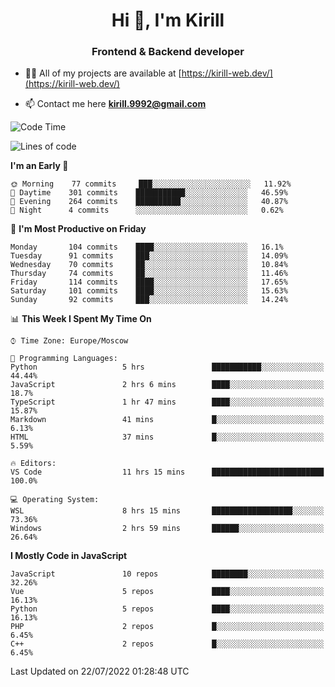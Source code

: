 <h1 align="center">Hi 👋, I'm Kirill</h1>
<h3 align="center">Frontend & Backend developer</h3>

- 👨‍💻 All of my projects are available at [https://kirill-web.dev/](https://kirill-web.dev/)

- 📫 Contact me here **kirill.9992@gmail.com**











<!--START_SECTION:waka-->
![Code Time](http://img.shields.io/badge/Code%20Time-0%20secs-blue)

![Lines of code](https://img.shields.io/badge/From%20Hello%20World%20I%27ve%20Written-525%20Thousand%20lines%20of%20code-blue)

**I'm an Early 🐤** 

```text
🌞 Morning    77 commits     ███░░░░░░░░░░░░░░░░░░░░░░   11.92% 
🌆 Daytime    301 commits    ███████████░░░░░░░░░░░░░░   46.59% 
🌃 Evening    264 commits    ██████████░░░░░░░░░░░░░░░   40.87% 
🌙 Night      4 commits      ░░░░░░░░░░░░░░░░░░░░░░░░░   0.62%

```
📅 **I'm Most Productive on Friday** 

```text
Monday       104 commits    ████░░░░░░░░░░░░░░░░░░░░░   16.1% 
Tuesday      91 commits     ███░░░░░░░░░░░░░░░░░░░░░░   14.09% 
Wednesday    70 commits     ██░░░░░░░░░░░░░░░░░░░░░░░   10.84% 
Thursday     74 commits     ██░░░░░░░░░░░░░░░░░░░░░░░   11.46% 
Friday       114 commits    ████░░░░░░░░░░░░░░░░░░░░░   17.65% 
Saturday     101 commits    ████░░░░░░░░░░░░░░░░░░░░░   15.63% 
Sunday       92 commits     ███░░░░░░░░░░░░░░░░░░░░░░   14.24%

```


📊 **This Week I Spent My Time On** 

```text
⌚︎ Time Zone: Europe/Moscow

💬 Programming Languages: 
Python                   5 hrs               ███████████░░░░░░░░░░░░░░   44.44% 
JavaScript               2 hrs 6 mins        ████░░░░░░░░░░░░░░░░░░░░░   18.7% 
TypeScript               1 hr 47 mins        ████░░░░░░░░░░░░░░░░░░░░░   15.87% 
Markdown                 41 mins             █░░░░░░░░░░░░░░░░░░░░░░░░   6.13% 
HTML                     37 mins             █░░░░░░░░░░░░░░░░░░░░░░░░   5.59%

🔥 Editors: 
VS Code                  11 hrs 15 mins      █████████████████████████   100.0%

💻 Operating System: 
WSL                      8 hrs 15 mins       ██████████████████░░░░░░░   73.36% 
Windows                  2 hrs 59 mins       ██████░░░░░░░░░░░░░░░░░░░   26.64%

```

**I Mostly Code in JavaScript** 

```text
JavaScript               10 repos            ████████░░░░░░░░░░░░░░░░░   32.26% 
Vue                      5 repos             ████░░░░░░░░░░░░░░░░░░░░░   16.13% 
Python                   5 repos             ████░░░░░░░░░░░░░░░░░░░░░   16.13% 
PHP                      2 repos             █░░░░░░░░░░░░░░░░░░░░░░░░   6.45% 
C++                      2 repos             █░░░░░░░░░░░░░░░░░░░░░░░░   6.45%

```



 Last Updated on 22/07/2022 01:28:48 UTC
<!--END_SECTION:waka-->
